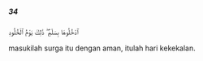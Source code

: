 ##### 34

<span class="ayah">ٱدْخُلُوهَا بِسَلَٰمٍۢ ۖ ذَٰلِكَ يَوْمُ ٱلْخُلُودِ</span>

<span class="ayah_translation">masukilah surga itu dengan aman, itulah hari kekekalan.</span>
